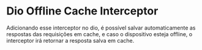 # Dio Offline Cache Interceptor

Adicionando esse interceptor no dio, é possível salvar automaticamente as respostas das requisições
em cache, e caso o dispositivo esteja offline, o interceptor irá retornar a resposta salva em cache.